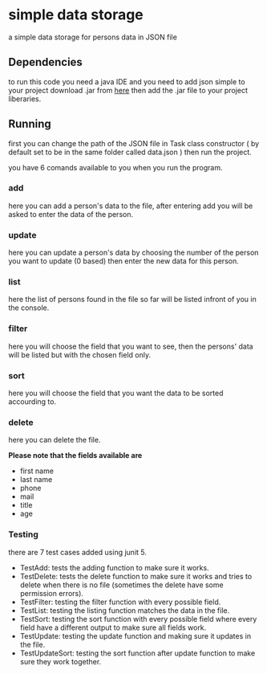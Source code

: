 # simple data storage

a simple data storage for persons data in JSON file

## Dependencies

to run this code you need a java IDE and you need to add json simple to your project download .jar from [here](http://www.java2s.com/Code/Jar/j/Downloadjsonsimple11jar.htm/) then add the .jar file to your project liberaries.

## Running

first you can change the path of the JSON file in Task class constructor ( by default set to be in the same folder called data.json ) then run the project.

you have 6 comands available to you when you run the program.

### add 
here you can add a person's data to the file, after entering add you will be asked to enter the data of the person.

### update
here you can update a person's data by choosing the number of the person you want to update (0 based) then enter the new data for this person.

### list
here the list of persons found in the file so far will be listed infront of you in the console.

### filter
here you will choose the field that you want to see, then the persons' data will be listed but with the chosen field only.

### sort
here you will choose the field that you want the data to be sorted accourding to.

### delete
here you can delete the file.

**Please note that the fields available are**
- first name
- last name
- phone
- mail
- title
- age

### Testing
there are 7 test cases added using junit 5.

- TestAdd: tests the adding function to make sure it works.
- TestDelete: tests the delete function to make sure it works and tries to delete when there is no file (sometimes the delete have some permission errors).
- TestFilter: testing the filter function with every possible field.
- TestList: testing the listing function matches the data in the file.
- TestSort: testing the sort function with every possible field where every field have a different output to make sure all fields work.
- TestUpdate: testing the update function and making sure it updates in the file.
- TestUpdateSort: testing the sort function after update function to make sure they work together.
